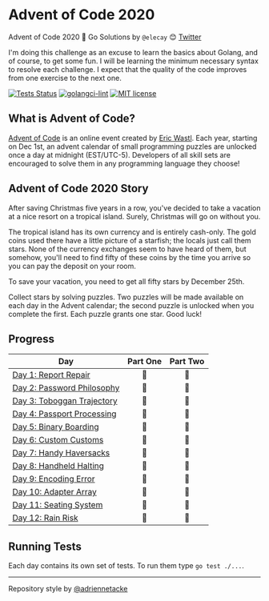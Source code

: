 # Advent of Code 2020
Advent of Code 2020 🎄 Go Solutions by `@elecay` 😊
[Twitter](https://twitter.com/elecay)

I'm doing this challenge as an excuse to learn the basics about Golang, and of course, to get some fun. I will be learning the minimum necessary syntax to resolve each challenge. I expect that the quality of the code improves from one exercise to the next one.

[![Tests Status](https://github.com/elecay/advent-of-code-2020/workflows/Test/badge.svg)](https://github.com/elecay/advent-of-code-2020/actions?query=workflow%3ATest)
[![golangci-lint](https://github.com/elecay/advent-of-code-2020/workflows/golangci-lint/badge.svg)](https://github.com/elecay/advent-of-code-2020/actions?query=workflow%3Agolangci-lint)
[![MIT license](https://img.shields.io/badge/License-MIT-blue.svg)](https://opensource.org/licenses/MIT)


## What is Advent of Code?
[Advent of Code](http://adventofcode.com) is an online event created by [Eric Wastl](https://twitter.com/ericwastl). Each year, starting on Dec 1st, an advent calendar of small programming puzzles are unlocked once a day at midnight (EST/UTC-5). Developers of all skill sets are encouraged to solve them in any programming language they choose!

## Advent of Code 2020 Story
After saving Christmas five years in a row, you've decided to take a vacation at a nice resort on a tropical island. Surely, Christmas will go on without you.

The tropical island has its own currency and is entirely cash-only. The gold coins used there have a little picture of a starfish; the locals just call them stars. None of the currency exchanges seem to have heard of them, but somehow, you'll need to find fifty of these coins by the time you arrive so you can pay the deposit on your room.

To save your vacation, you need to get all fifty stars by December 25th.

Collect stars by solving puzzles. Two puzzles will be made available on each day in the Advent calendar; the second puzzle is unlocked when you complete the first. Each puzzle grants one star. Good luck!

## Progress

| Day  | Part One | Part Two |
|---|:---:|:---:|
| [Day 1: Report Repair](https://github.com/elecay/advent-of-code-2020/tree/main/day-01)| 🌟 | 🌟 |
| [Day 2: Password Philosophy](https://github.com/elecay/advent-of-code-2020/tree/main/day-02)| 🌟 | 🌟 |
| [Day 3: Toboggan Trajectory](https://github.com/elecay/advent-of-code-2020/tree/main/day-03)| 🌟 | 🌟 |
| [Day 4: Passport Processing](https://github.com/elecay/advent-of-code-2020/tree/main/day-04)| 🌟 | 🌟 |
| [Day 5: Binary Boarding](https://github.com/elecay/advent-of-code-2020/tree/main/day-05)| 🌟 | 🌟 |
| [Day 6: Custom Customs](https://github.com/elecay/advent-of-code-2020/tree/main/day-06)| 🌟 | 🌟 |
| [Day 7: Handy Haversacks](https://github.com/elecay/advent-of-code-2020/tree/main/day-07)| 🌟 | 🌟 |
| [Day 8: Handheld Halting](https://github.com/elecay/advent-of-code-2020/tree/main/day-08)| 🌟 | 🌟 |
| [Day 9: Encoding Error](https://github.com/elecay/advent-of-code-2020/tree/main/day-09)| 🌟 | 🌟 |
| [Day 10: Adapter Array](https://github.com/elecay/advent-of-code-2020/tree/main/day-10)| 🌟 | 🌟 |
| [Day 11: Seating System](https://github.com/elecay/advent-of-code-2020/tree/main/day-11)| 🌟 | 🌟 |
| [Day 12: Rain Risk](https://github.com/elecay/advent-of-code-2020/tree/main/day-12)| 🌟 | 🌟 |

## Running Tests

Each day contains its own set of tests. To run them type `go test ./...`.

---
Repository style by [@adriennetacke](https://github.com/adriennetacke/advent-of-code-2020)